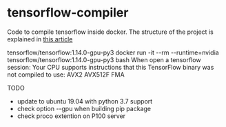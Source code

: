 # tensorflow-compiler
Code to compile tensorflow inside docker.
The structure of the project is explained in [this article](https://net-mist.github.io/tfcompile)


tensorflow/tensorflow:1.14.0-gpu-py3
docker run -it --rm --runtime=nvidia tensorflow/tensorflow:1.14.0-gpu-py3 bash
When open a tensorflow session:
Your CPU supports instructions that this TensorFlow binary was not compiled to use: AVX2 AVX512F FMA


TODO
  - update to ubuntu 19.04 with python 3.7 support
  - check option --gpu when building pip package
  - check proco extention on P100 server
  
